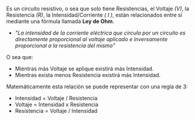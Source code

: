 Es un circuito resistivo, o sea que solo tiene Resistencias, el Voltaje *(V)*, la Resistencia *(R)*, la Intensidad/Corriente *( I )*, están relacionados entre sí mediante una fórmula llamada **Ley de Ohm**.

- *"La intensidad de la corriente eléctrica que circula por un circuito es directamente proporcional al voltaje aplicado e inversamente proporcional a la resistencia del mismo"*

O sea que:
- Mientras más Voltaje se aplique existirá más Intensidad.
- Mientras exista menos Resistencia existirá más Intensidad.

Matemáticamente esta relación se puede representar con una regla de 3:
- Intensidad = Voltaje / Resistencia
- Voltaje = Intensidad x Resistencia
- Resistencia = Voltaje / Intensidad

